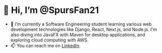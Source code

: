 # 👋 Hi, I’m @SpursFan21

- 🌱 I’m currently a Software Engineering student learning various web development technologies like Django, React, Next.js, and Node.js. I'm also diving into JavaFX with Maven for desktop applications, and exploring cloud computing with AWS.
- 📫 You can reach me on [LinkedIn](https://www.linkedin.com/in/duncan-turner-09b89318a/).

<!---
SpursFan21/SpursFan21 is a ✨ special ✨ repository because its `README.md` (this file) appears on your GitHub profile.
You can click the Preview link to take a look at your changes.
--->

